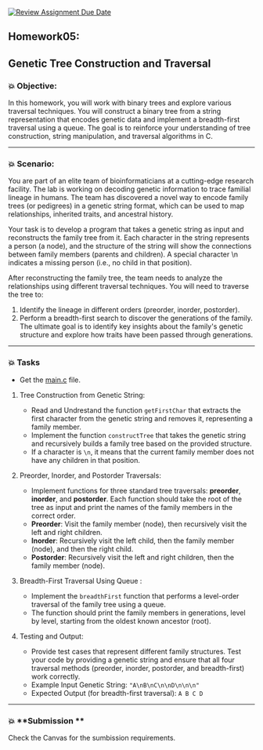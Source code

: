 [![Review Assignment Due Date](https://classroom.github.com/assets/deadline-readme-button-22041afd0340ce965d47ae6ef1cefeee28c7c493a6346c4f15d667ab976d596c.svg)](https://classroom.github.com/a/9vyB7wZR)
## Homework05: 
## Genetic Tree Construction and Traversal

### 💥 Objective:

In this homework, you will work with binary trees and explore various traversal techniques. You will construct a binary tree from a string representation that encodes genetic data and implement a breadth-first traversal using a queue. The goal is to reinforce your understanding of tree construction, string manipulation, and traversal algorithms in C.

---
### 💥 **Scenario**:
You are part of an elite team of bioinformaticians at a cutting-edge research facility. The lab is working on decoding genetic information to trace familial lineage in humans. The team has discovered a novel way to encode family trees (or pedigrees) in a genetic string format, which can be used to map relationships, inherited traits, and ancestral history.

Your task is to develop a program that takes a genetic string as input and reconstructs the family tree from it. Each character in the string represents a person (a node), and the structure of the string will show the connections between family members (parents and children). A special character \n indicates a missing person (i.e., no child in that position).

After reconstructing the family tree, the team needs to analyze the relationships using different traversal techniques. You will need to traverse the tree to:
  1. Identify the lineage in different orders (preorder, inorder, postorder).
  2. Perform a breadth-first search to discover the generations of the family.
The ultimate goal is to identify key insights about the family's genetic structure and explore how traits have been passed through generations.


---
### 💥 **Tasks**

* Get the [main.c](main.c) file.

1. Tree Construction from Genetic String:
    - Read and Undrestand the function `getFirstChar` that extracts the first character from the genetic string and removes it, representing a family member.
    - Implement the function `constructTree` that takes the genetic string and recursively builds a family tree based on the provided structure.
    - If a character is `\n`, it means that the current family member does not have any children in that position.

2. Preorder, Inorder, and Postorder Traversals:
    - Implement functions for three standard tree traversals: **preorder**, **inorder**, and **postorder**. Each function should take the root of the tree as input and print the names of the family members in the correct order.
    * **Preorder**: Visit the family member (node), then recursively visit the left and right children.
    * **Inorder**: Recursively visit the left child, then the family member (node), and then the right child.
    * **Postorder**: Recursively visit the left and right children, then the family member (node).

3. Breadth-First Traversal Using Queue :
    - Implement the `breadthFirst` function that performs a level-order traversal of the family tree using a queue.
    - The function should print the family members in generations, level by level, starting from the oldest known ancestor (root).

4. Testing and Output:
    - Provide test cases that represent different family structures. Test your code by providing a genetic string and ensure that all four traversal methods (preorder, inorder, postorder, and breadth-first) work correctly.
    - Example Input Genetic String: `"A\nB\nC\n\nD\n\n\n"`
    - Expected Output (for breadth-first traversal): `A B C D`

---
### 💥 **Submission **

Check the Canvas for the sumbission requirements. 
